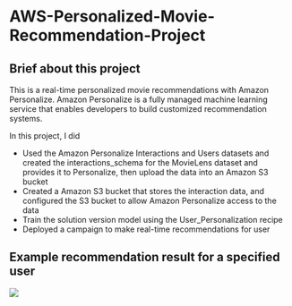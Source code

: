 # AWS-Personalized-Movie-Recommendation-Project

## Brief about this project

This is a real-time personalized movie recommendations with Amazon Personalize. Amazon Personalize is a fully managed machine learning service that enables developers to build customized recommendation systems. 

In this project, I did 
- Used the Amazon Personalize Interactions and Users datasets and created the interactions_schema for the MovieLens dataset and provides it to Personalize, then upload the data into an Amazon S3 bucket
- Created a Amazon S3 bucket that stores the interaction data, and configured the S3 bucket to allow Amazon Personalize access to the data
- Train the solution version model using the User_Personalization recipe
- Deployed a campaign to make real-time recommendations for user

## Example recommendation result for a specified user

![](https://i.imgur.com/sYuUcty.png)
